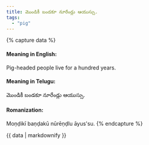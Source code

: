 ```yaml
---
title: మొండికీ బండకూ నూరేండ్లు ఆయుస్సు.
tags:
  - "pig"
---
```


{% capture data %}
#### Meaning in English:
Pig-headed people live for a hundred years.

#### Meaning in Telugu:
మొండికీ బండకూ నూరేండ్లు ఆయుస్సు.

#### Romanization:
Moṇḍikī baṇḍakū nūrēṇḍlu āyus'su.
{% endcapture %}

{{ data | markdownify }}


